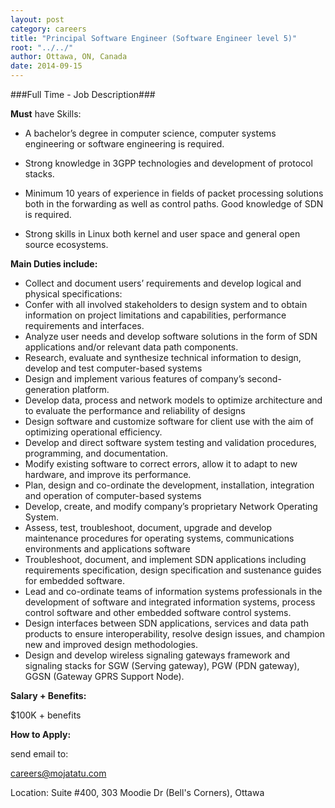 ```yaml
---
layout: post
category: careers
title: "Principal Software Engineer (Software Engineer level 5)"
root: "../../"
author: Ottawa, ON, Canada 
date: 2014-09-15
---
```

###Full Time - Job Description###

**Must** have Skills:

- A bachelor’s degree in computer science, computer systems engineering
or software engineering is required.

- Strong knowledge in 3GPP technologies and development of protocol
stacks.

- Minimum 10 years of experience in fields of packet processing solutions both in the forwarding as well as control paths. Good knowledge of SDN is required.

- Strong skills in Linux both kernel and user space and general open source ecosystems.


__Main Duties include:__

- Collect and document users’ requirements and develop logical and physical specifications:
- Confer with all involved stakeholders to design system and to obtain information on project limitations and capabilities, performance requirements and interfaces.
- Analyze user needs and develop software solutions in the form of SDN applications and/or relevant data path components.
- Research, evaluate and synthesize technical information to design, develop and test computer-based systems
- Design and implement various features of company’s second-generation platform.
- Develop data, process and network models to optimize architecture and to evaluate the performance and reliability of designs
- Design software and customize software for client use with the aim of optimizing operational efficiency.
- Develop and direct software system testing and validation procedures, programming, and documentation.
- Modify existing software to correct errors, allow it to adapt to new hardware, and improve its performance.
- Plan, design and co-ordinate the development, installation, integration and operation of computer-based systems
- Develop, create, and modify company’s proprietary Network Operating System.
- Assess, test, troubleshoot, document, upgrade and develop maintenance procedures for operating systems, communications environments and applications software
- Troubleshoot, document, and implement SDN applications including requirements specification, design specification and sustenance guides for embedded software.
- Lead and co-ordinate teams of information systems professionals in the development of software and integrated information systems, process control software and other embedded software control systems.
- Design interfaces between SDN applications, services and data path products to ensure interoperability, resolve design issues, and champion new and improved design methodologies.
- Design and develop wireless signaling gateways framework and signaling stacks for SGW (Serving gateway), PGW (PDN gateway), GGSN (Gateway GPRS Support Node).


__Salary + Benefits:__

$100K + benefits

__How to Apply:__

send email to:

careers@mojatatu.com

Location: Suite #400, 303 Moodie Dr (Bell's Corners), Ottawa
